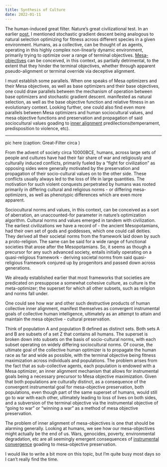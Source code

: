 ```yaml
---
title: Synthesis of Culture
date: 2022-01-11
---
```


The human-induced great filter. Nature’s great civilizational test. In an earlier [post](https://obiohagwu.github.io/obiohagwu/2021/12/04/A-computationalist-view-of-selection.html), I mentioned stochastic gradient descent being analogous to natural selection optimizing for fitness across different species in a given environment. Humans, as a collective, can be thought of as agents, operating in this highly complex non-linearly dynamic environment, primarily trying to optimize over a range of terminal objectives. [Mesa-objectives](https://www.lesswrong.com/posts/XWPJfgBymBbL3jdFd/an-58-mesa-optimization-what-it-is-and-why-we-should-care) can be conceived, in this context, as partially detrimental, to the extent that they hinder the terminal objectives, whether through apparent pseudo-alignment or terminal override via deceptive alignment.

I must establish some parallels. When one speaks of Mesa optimizers and their Mesa objectives, as well as base optimizers and their base objectives, one could draw parallels between the mechanism of operation between base optimizers and stochastic gradient descent. manifested as natural selection, as well as the base objective function and relative fitness in an evolutionary context. Looking further, one could also find even more parallels between Mesa optimizers and human sociocultural values, and mesa objective functions and preservation and propagation of said sociocultural values goading to [inner alignment](https://www.lesswrong.com/posts/AHhCrJ2KpTjsCSwbt/inner-alignment-explain-like-i-m-12-edition) predilections(temperament, predisposition to violence, etc).

---

pic here (caption: Great-Filter circa )

From the advent of society circa 10000BCE, humans, across large sets of people and cultures have had their fair share of war and religiously and culturally induced conflicts, primarily fueled by a “fight for civilization” as opposing sides were generally motivated by the preservation and propagation of their socio-cultural values on to the other side. These conflicts usually always led to the loss of life in large quantities. The motivation for such violent conquests perpetrated by humans was rooted primarily in differing cultural and religious norms - or differing mesa-optimizers, as well as phenotypic differences which are even more apparent.

Sociocultural norms and values, in this context, can be conceived as a sort of aberration, an unaccounted-for parameter in nature’s optimization algorithm. Cultural norms and values emerged in tandem with civilization. The earliest civilizations we have a record of - the ancient Mesopotamians, had their own set of gods and goddesses, which one could call deities. They derived all their societal norms from the framework laid down by such a proto-religion. The same can be said for a wide range of functional societies that arose after the Mesopotamians. So, it seems as though a precursor for any such advanced society, entails initially operating on a quasi-religious framework - deriving societal norms from said quasi-religious framework conjured up by progenitors and passed down across generations.

We already established earlier that most frameworks that societies are predicated on presuppose a somewhat cohesive culture, as culture is the meta-optimizer; the superset for which all other subsets, such as religion and norms fall under.

One could see how war and other such destructive products of human collective inner alignment, manifest themselves as convergent instrumental goals of collective human intelligence, ultimately as an attempt to attain and maintain the mesa objective - cultural preservation.

Think of population A and population B defined as distinct sets. Both sets A and B are subsets of a set Z that contains all humans. The superset is broken down into subsets on the basis of socio-cultural norms, with each subset operating on widely differing sociocultural norms. Of course, the ultimate goal of the collective human optimizer is to propagate the human race as far and wide as possible, with the terminal objective being fitness maximization across individuals and populations. The problem arises from the fact that as sub-collective agents, each population is endowed with a Mesa optimizer, an inner alignment mechanism that allows for instrumental goals being a necessary precursor to Mesa objective maximization. Given that both populations are culturally distinct, as a consequence of the convergent instrumental goal for mesa-objective preservation, both populations, even though part of the same superset of humans, would still go to war with each other, ultimately leading to loss of lives on both sides, and a subversion of the terminal objective via the instrumental objective of “going to war” or “winning a war” as a method of mesa objective preservation.

The problem of inner alignment of mesa-objectives is one that should be alarming generally. Looking at humans, we see how our mesa-objectives might actually be the end of us. Wars, genocides, poverty, environmental degradation, etc are all seemingly emergent consequences of [instrumental convergence](https://www.lesswrong.com/tag/instrumental-convergence) goading to mesa-objective preservation.

I would like to write a bit more on this topic, but I’m quite busy most days so I can’t really find the time.